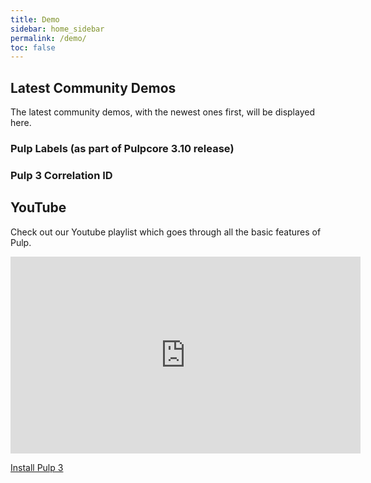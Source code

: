 ```yaml
---
title: Demo
sidebar: home_sidebar
permalink: /demo/
toc: false
---
```


## Latest Community Demos

The latest community demos, with the newest ones first, will be displayed here.

### Pulp Labels (as part of Pulpcore 3.10 release)

<script id="asciicast-389900" src="https://asciinema.org/a/3899001.js" data-size="small" async></script>


### Pulp 3 Correlation ID

<script id="asciicast-371941" src="https://asciinema.org/a/371941.js" data-size="small" async></script>

## YouTube

Check out our Youtube playlist which goes through all the basic features of Pulp.

<iframe width="560" height="315"
src="https://www.youtube.com/embed/videoseries?list=PLwm8_O6oKSS0C3zlo8gFkPqXpMkAI7rCD"
frameborder="0" allowfullscreen></iframe>

<a href="https://docs.pulpproject.org/installation/index.html" class="btn btn-primary">Install
Pulp 3</a>
